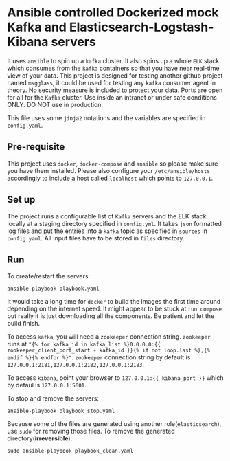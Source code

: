 <!--
############################################################################### 
# Abstract:
# Mokafelk README
#
# Description:
# Dockerized mock Kafka and Elasticsearch-Logstash-Kibana servers for testing msgglass 
#
# Copyright (c) 2016 Lingxiao Xia [s1006595991 at gmail dot com]
# Project: mokafelk
# Creation: Lingxiao Xia
# Creation Date: 2016-02-03
################################################################################
--> 

# Ansible controlled Dockerized mock Kafka and Elasticsearch-Logstash-Kibana servers
It uses `ansible` to spin up a `kafka` cluster. It also spins up a whole `ELK` stack which consumes from the `kafka` containers so that you have near real-time view of your data. This project is designed for testing another github project named `msgglass`, it could be used for testing any `kafka` consumer agent in theory. No security measure is included to protect your data. Ports are open for all for the `Kafka` cluster. Use inside an intranet or under safe conditions ONLY. DO NOT use in production.

This file uses some `jinja2` notations and the variables are specified in `config.yaml`.

## Pre-requisite 
This project uses `docker`, `docker-compose` and `ansible` so please make sure you have them installed. Please also configure your `/etc/ansible/hosts` accordingly to include a host called `localhost` which points to `127.0.0.1`.

## Set up
The project runs a configurable list of `Kafka` servers and the ELK stack locally at a staging directory specified in `config.yml`. It takes `json` formatted log files and put the entries into a `kafka` topic as specified in `sources` in `config.yaml`. All input files have to be stored in `files` directory.

## Run
To create/restart the servers:
```
ansible-playbook playbook.yaml
```
It would take a long time for `docker` to build the images the first time around depending on the internet speed. It might appear to be stuck at `run compose` but really it is just downloading all the components. Be patient and let the build finish.

To access `kafka`, you will need a `zookeeper` connection string. `zookeeper` runs at `"{% for kafka_id in kafka_list %}0.0.0.0:{{ zookeeper_client_port_start + kafka_id }}{% if not loop.last %},{% endif %}{% endfor %}"`. `zookeeper` connection string by default is `127.0.0.1:2181,127.0.0.1:2182,127.0.0.1:2183`.

To access `kibana`, point your browser to `127.0.0.1:{{ kibana_port }}` which by defaul is `127.0.0.1:5601`.

To stop and remove the servers:
```
ansible-playbook playbook_stop.yaml
```

Because some of the files are generated using another role(`elasticsearch`), use `sudo` for removing those files. 
To remove the generated directory(**irreversible**):
```
sudo ansible-playbook playbook_clean.yaml
```
